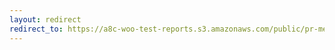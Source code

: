 ```yaml
---
layout: redirect
redirect_to: https://a8c-woo-test-reports.s3.amazonaws.com/public/pr-merge/41011/api/index.html
---
```

